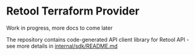 # Retool Terraform Provider
Work in progress, more docs to come later

The repository contains code-generated API client library for Retool API - see more details in [internal/sdk/README.md](/internal/sdk/README.md)